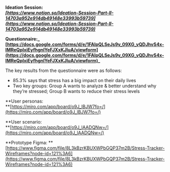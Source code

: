 **Ideation Session: \
_[https://www.notion.so/Ideation-Session-Part-II-14703a952e914db49148e33993b59739](https://www.notion.so/Ideation-Session-Part-II-14703a952e914db49148e33993b59739)_**

**Questionnaire:_ \
[https://docs.google.com/forms/d/e/1FAIpQLSeJs9v_09XG_vQDJhvS4x-IMReQplxiEyfhgnlYeFJXxKJluA/viewform](https://docs.google.com/forms/d/e/1FAIpQLSeJs9v_09XG_vQDJhvS4x-IMReQplxiEyfhgnlYeFJXxKJluA/viewform)_**

The key results from the questionnaire were as follows: 




* 85.3% says that stress has a big impact on their daily lives
* Two key groups: Group A wants to analyze & better understand why they’re stressed; Group B wants to reduce their stress levels

**User personas: \
**[https://miro.com/app/board/o9J_lBJW7fo=/](https://miro.com/app/board/o9J_lBJW7fo=/)

**User scenario: \
**[https://miro.com/app/board/o9J_lAADQNw=/](https://miro.com/app/board/o9J_lAADQNw=/) 

**Prototype Figma: **[https://www.figma.com/file/8L3kBzrKBUXWPbGQP37m2B/Stress-Tracker-Wireframes?node-id=121%3A6](https://www.figma.com/file/8L3kBzrKBUXWPbGQP37m2B/Stress-Tracker-Wireframes?node-id=121%3A6) 
